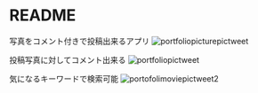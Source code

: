 # README
写真をコメント付きで投稿出来るアプリ
![portfoliopicturepictweet](https://user-images.githubusercontent.com/59106983/80077791-f1620200-8588-11ea-8668-ea1d6c22d276.jpg)


投稿写真に対してコメント出来る
![portfoliopictweet](https://user-images.githubusercontent.com/59106983/80080955-46077c00-858d-11ea-95cb-abb1694c71fb.gif)


気になるキーワードで検索可能
![portofolimoviepictweet2](https://user-images.githubusercontent.com/59106983/80081094-73ecc080-858d-11ea-9b74-7682537318e2.gif)
